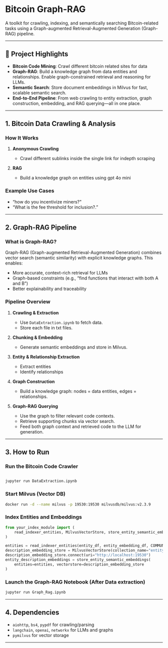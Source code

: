 # Bitcoin Graph-RAG

A toolkit for crawling, indexing, and semantically searching Bitcoin-related tasks using a Graph-augmented Retrieval-Augmented Generation (Graph-RAG) pipeline.

---

## 🚀 Project Highlights

- **Bitcoin Code Mining**: Crawl different bitcoin related sites for data
- **Graph-RAG**: Build a knowledge graph from data entities and relationships. Enable graph-constrained retrieval and reasoning for LLMs.
- **Semantic Search**: Store document embeddings in Milvus for fast, scalable semantic search.
- **End-to-End Pipeline**: From web crawling to entity extraction, graph construction, embedding, and RAG querying—all in one place.

---

## 1. Bitcoin Data Crawling & Analysis

### How It Works

1. **Anonymous Crawling**
    - Crawl different sublinks inside the single link for indepth scraping

2. **RAG**
    - Build a knowledge graph on entities using gpt 4o mini

### Example Use Cases

- “how do you incentivize miners?"
- “What is the fee threshold for inclusion?.”

---

## 2. Graph-RAG Pipeline 

### What is Graph-RAG?

Graph-RAG (Graph-augmented Retrieval-Augmented Generation) combines vector search (semantic similarity) with explicit knowledge graphs. This enables:

- More accurate, context-rich retrieval for LLMs
- Graph-based constraints (e.g., “find functions that interact with both A and B”)
- Better explainability and traceability

### Pipeline Overview

1. **Crawling & Extraction**
    - Use `DataExtraction.ipynb` to fetch data.
    - Store each file in txt files.

2. **Chunking & Embedding**
    - Generate semantic embeddings and store in Milvus.

3. **Entity & Relationship Extraction**
    - Extract entities 
    - Identify relationships 

4. **Graph Construction**
    - Build a knowledge graph: nodes = data entities, edges = relationships.

5. **Graph-RAG Querying**
    - Use the graph to filter relevant code contexts.
    - Retrieve supporting chunks via vector search.
    - Feed both graph context and retrieved code to the LLM for generation.

---

## 3. How to Run


### Run the Bitcoin Code Crawler

```bash

jupyter run DataExtraction.ipynb
```

### Start Milvus (Vector DB)

```bash
docker run -d --name milvus -p 19530:19530 milvusdb/milvus:v2.3.9
```

### Index Entities and Embeddings

```python
from your_index_module import (
    read_indexer_entities, MilvusVectorStore, store_entity_semantic_embeddings
)

entities = read_indexer_entities(entity_df, entity_embedding_df, COMMUNITY_LEVEL)
description_embedding_store = MilvusVectorStore(collection_name="entity_description_embeddings")
description_embedding_store.connect(uri="http://localhost:19530")
entity_description_embeddings = store_entity_semantic_embeddings(
    entities=entities, vectorstore=description_embedding_store
)
```

### Launch the Graph-RAG Notebook (After Data extraction)

```bash
jupyter run Graph_Rag.ipynb
```

---

## 4. Dependencies

- `aiohttp`, `bs4`, `pypdf` for crawling/parsing
- `langchain`, `openai`, `networkx` for LLMs and graphs
- `pymilvus` for vector storage

---

